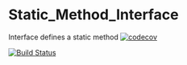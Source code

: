 # Static_Method_Interface
Interface defines a static method
[![codecov](https://codecov.io/gh/raje1reddy/Static_Method_Interface/branch/master/graph/badge.svg)](https://codecov.io/gh/raje1reddy/Static_Method_Interface)

[![Build Status](https://travis-ci.org/raje1reddy/Static_Method_Interface.svg?branch=master)](https://travis-ci.org/raje1reddy/Static_Method_Interface)
